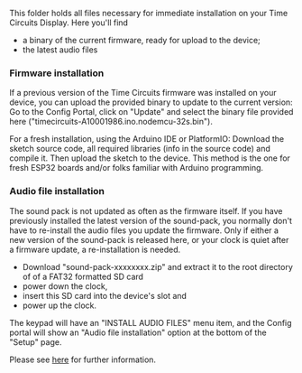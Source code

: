 This folder holds all files necessary for immediate installation on your Time Circuits Display. Here you'll find
- a binary of the current firmware, ready for upload to the device;
- the latest audio files

### Firmware installation

If a previous version of the Time Circuits firmware was installed on your device, you can upload the provided binary to update to the current version: Go to the Config Portal, click on "Update" and select the binary file provided here ("timecircuits-A10001986.ino.nodemcu-32s.bin").

For a fresh installation, using the Arduino IDE or PlatformIO: Download the sketch source code, all required libraries (info in the source code) and compile it. Then upload the sketch to the device. This method is the one for fresh ESP32 boards and/or folks familiar with Arduino programming.

### Audio file installation

The sound pack is not updated as often as the firmware itself. If you have previously installed the latest version of the sound-pack, you normally don't have to re-install the audio files you update the firmware. Only if either a new version of the sound-pack is released here, or your clock is quiet after a firmware update, a re-installation is needed.

- Download "sound-pack-xxxxxxxx.zip" and extract it to the root directory of of a FAT32 formatted SD card
- power down the clock,
- insert this SD card into the device's slot and 
- power up the clock.

The keypad will have an "INSTALL AUDIO FILES" menu item, and the Config portal will show an "Audio file installation" option at the bottom of the "Setup" page.

Please see [here](https://github.com/realA10001986/Time-Circuits-Display/blob/main/README.md#audio-file-installation) for further information.
